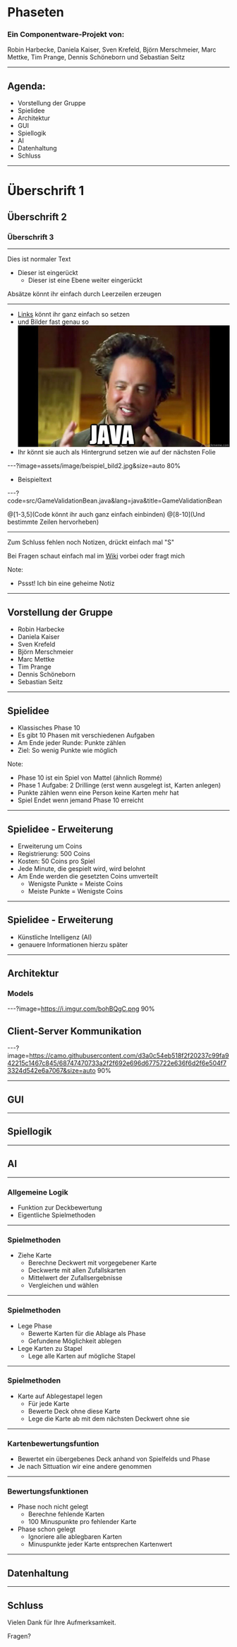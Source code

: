 # Phaseten

### Ein Componentware-Projekt von:
Robin Harbecke, Daniela Kaiser, Sven Krefeld, Björn Merschmeier, Marc Mettke, Tim Prange, Dennis Schöneborn und Sebastian Seitz

---

## Agenda:

- Vorstellung der Gruppe
- Spielidee
- Architektur
- GUI
- Spiellogik
- AI
- Datenhaltung
- Schluss

---

# Überschrift 1
## Überschrift 2
### Überschrift 3

---

Dies ist normaler Text
- Dieser ist eingerückt
  + Dieser ist eine Ebene weiter eingerückt
  
Absätze könnt ihr einfach durch Leerzeilen erzeugen

---

- [Links](http://gph.to/2DJZeDS) könnt ihr ganz einfach so setzen
- und Bilder fast genau so
![Beispiel Bild1](assets/image/beispiel_bild1.jpg)
- Ihr könnt sie auch als Hintergrund setzen wie auf der nächsten Folie

---?image=assets/image/beispiel_bild2.jpg&size=auto 80%

- Beispieltext

---?code=src/GameValidationBean.java&lang=java&title=GameValidationBean

@[1-3,5](Code könnt ihr auch ganz einfach einbinden)
@[8-10](Und bestimmte Zeilen hervorheben)

---

Zum Schluss fehlen noch Notizen, drückt einfach mal "S"

Bei Fragen schaut einfach mal im [Wiki](https://github.com/gitpitch/gitpitch/wiki) vorbei oder fragt mich

Note:
- Pssst! Ich bin eine geheime Notiz

---

## Vorstellung der Gruppe
- Robin Harbecke
- Daniela Kaiser
- Sven Krefeld
- Björn Merschmeier
- Marc Mettke
- Tim Prange
- Dennis Schöneborn
- Sebastian Seitz

---

## Spielidee

- Klassisches Phase 10
- Es gibt 10 Phasen mit verschiedenen Aufgaben
- Am Ende jeder Runde: Punkte zählen
- Ziel: So wenig Punkte wie möglich

Note:
- Phase 10 ist ein Spiel von Mattel (ähnlich Rommé)
- Phase 1 Aufgabe: 2 Drillinge (erst wenn ausgelegt ist, Karten anlegen)
- Punkte zählen wenn eine Person keine Karten mehr hat
- Spiel Endet wenn jemand Phase 10 erreicht

---

## Spielidee - Erweiterung

- Erweiterung um Coins
- Registrierung: 500 Coins
- Kosten: 50 Coins pro Spiel
- Jede Minute, die gespielt wird, wird belohnt
- Am Ende werden die gesetzten Coins umverteilt
  - Wenigste Punkte = Meiste Coins
  - Meiste Punkte = Wenigste Coins
  
---

## Spielidee - Erweiterung

- Künstliche Intelligenz (AI)
- genauere Informationen hierzu später

---

## Architektur
### Models
---?image=https://i.imgur.com/bohBQgC.png 90%

## Client-Server Kommunikation
---?image=https://camo.githubusercontent.com/d3a0c54eb518f2f20237c99fa942215c1467c845/68747470733a2f2f692e696d6775722e636f6d2f6e504f73324d542e6a7067&size=auto 90%

---

## GUI

---

## Spiellogik

---

## AI

---

### Allgemeine Logik

- Funktion zur Deckbewertung
- Eigentliche Spielmethoden

---

### Spielmethoden

- Ziehe Karte
  + Berechne Deckwert mit vorgegebener Karte
  + Deckwerte mit allen Zufallskarten
  + Mittelwert der Zufallsergebnisse
  + Vergleichen und wählen

---

### Spielmethoden
- Lege Phase
  + Bewerte Karten für die Ablage als Phase
  + Gefundene Möglichkeit ablegen
- Lege Karten zu Stapel
  + Lege alle Karten auf mögliche Stapel

---

### Spielmethoden

- Karte auf Ablegestapel legen
  + Für jede Karte
  + Bewerte Deck ohne diese Karte
  + Lege die Karte ab mit dem nächsten Deckwert ohne sie
  
---

### Kartenbewertungsfuntion

- Bewertet ein übergebenes Deck anhand von Spielfelds und Phase
- Je nach Sittuation wir eine andere genommen

---
  
### Bewertungsfunktionen

- Phase noch nicht gelegt
  + Berechne fehlende Karten
  + 100 Minuspunkte pro fehlender Karte
- Phase schon gelegt
  + Ignoriere alle ablegbaren Karten
  + Minuspunkte jeder Karte entsprechen Kartenwert
  
---

## Datenhaltung

---

## Schluss
Vielen Dank für Ihre Aufmerksamkeit.

Fragen?
